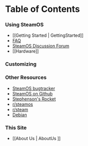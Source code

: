 # Table of Contents
### Using SteamOS

- [[Getting Started | GettingStarted]]
- [FAQ](http://steamcommunity.com/groups/steamuniverse/discussions/1/648814395741989999/)
- [SteamOS Discussion Forum](http://steamcommunity.com/groups/steamuniverse/discussions/1/)
- [[Hardware]]

### Customizing

### Other Resources

- [SteamOS bugtracker](https://github.com/ValveSoftware/SteamOS/issues)
- [SteamOS on Github](https://github.com/ValveSoftware/SteamOS)
- [Stephenson's Rocket](https://github.com/directhex/steamos-installer)
- [r/steamos](http://reddit.com/r/steamos)
- [r/steam](http://reddit.com/r/steam)
- [Debian](http://www.debian.org) 

### This Site

- [[About Us | AboutUs ]]